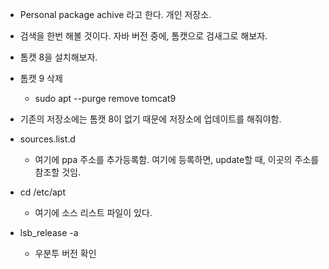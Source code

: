 - Personal package achive 라고 한다. 개인 저장소. 
- 검색을 한번 해볼 것이다. 자바 버전 중에, 톰캣으로 검새그로 해보자. 
- 톰캣 8을 설치해보자. 
- 톰캣 9 삭제 
	- sudo apt --purge remove tomcat9 
- 기존의 저장소에는 톰캣 8이 없기 때문에 저장소에 업데이트를 해줘야함. 
- sources.list.d 
	- 여기에 ppa 주소를 추가등록함. 여기에 등록하면, update할 때, 이곳의 주소를 참조할 것임. 

- cd /etc/apt
	- 여기에 소스 리스트 파일이 있다. 
- lsb_release -a 
	- 우분투 버전 확인

